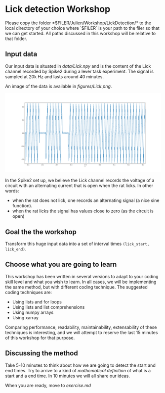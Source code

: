 # Lick detection Workshop

Please copy the folder *$FILER/Julien/Workshop/LickDetection/* to the local directory of your choice where `$FILER` is your path to the filer so that we can get started.
All paths discussed in this workshop will be relative to that folder.


## Input data

Our input data is situated in *data/Lick.npy* and is the content of the Lick channel recorded by Spike2 during a lever task experiment. 
The signal is sampled at 20k Hz and lasts around 40 minutes.

An image of the data is available in *figures/Lick.png*. 

![](figures/Lick.png)

In the Spike2 set up, we believe the Lick channel records the voltage of a circuit with an alternating current that is open when the rat licks.
In other words:
- when the rat does not lick, one records an alternating signal (a nice sine function). 
- when the rat licks the signal has values close to zero (as the circuit is open)



## Goal the the workshop

Transform this huge input data into a set of interval times `(lick_start, lick_end)`.

## Choose what you are going to learn

This workshop has been written in several versions to adapt to your coding skill level and what you wish to learn.
In all cases, we will be implementing the same method, but with different coding technique. The suggested coding techniques are:

- Using lists and for loops
- Using lists and list comprehensions
- Using numpy arrays
- Using xarray

Comparing performance, readability, maintainability, extensability of these techniques is interesting, and we will attempt to reserve the last 15 minutes of this workshop for that purpose.

## Discussing the method

Take 5-10 minutes to think about how we are going to detect the start and end times. Try to arrive to a kind of *mathematical definition* of what is a start and a end time.
In 10 minutes we will all share our ideas.

When you are ready, move to *exercise.md*




